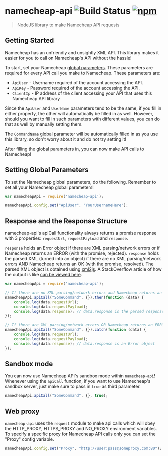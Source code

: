 # namecheap-api ![Build Status](https://travis-ci.org/alastairparagas/NamecheapAPI.svg) [![npm](https://img.shields.io/npm/dt/namecheap-api.svg)](https://www.npmjs.com/package/namecheap-api)

> NodeJS library to make Namecheap API requests

## Getting Started

Namecheap has an unfriendly and unsightly XML API. This library makes it easier for you to call on Namecheap's API without the hassle!

To start, set your Namecheap [global parameters](https://www.namecheap.com/support/api/global-parameters.aspx). These parameters are required for every API call you make to Namecheap. These parameters are:

* `ApiUser` - Username required of the account accessing the API.
* `ApiKey` - Password required of the account accessing the API.
* `ClientIp` - IP address of the client accessing your API that uses this Namecheap API library

Since the `ApiUser` and `UserName` parameters tend to be the same, if you fill in either property, the other will automatically be filled in as well. However, should you want to fill in such parameters with different values, you can do that as well by manually setting them.

The `CommandName` global parameter will be automatically filled in as you use this library, so don't worry about it and do not try setting it!

After filling the global parameters in, you can now make API calls to Namecheap!

## Setting Global Parameters

To set the Namecheap global parameters, do the following. Remember to set all your Namecheap global parameters!

```javascript
var namecheapApi = require('namecheap-api');

namecheapApi.config.set("ApiUser", "YourUsernameHere");
```

## Response and the Response Structure

namecheap-api's apiCall functionality always returns a promise response with 3 properties: `requestUrl`, `requestPayload` and `response`.

`response` holds an Error object if there are XML parsing/network errors or if Namecheap returns an ERROR (with the promise, rejected). `response` holds the parsed XML (turned into an object) if there are no XML parsing/network errors AND Namecheap returns an OK (with the promise, resolved). The parsed XML object is obtained using [xml2js](https://www.npmjs.com/package/xml2js). A StackOverflow article of how the output is like [can be viewed here](http://stackoverflow.com/questions/20238493/xml2js-how-is-the-output).

```javascript
var namecheapApi = require('namecheap-api');

// If there are no XML parsing/network errors and Namecheap returns an OK
namecheapApi.apiCall("SomeCommand", {}).then(function (data) {
    console.log(data.requestUrl);
    console.log(data.requestPayload);
    console.log(data.response); // data.response is the parsed response
});

// If there are XML parsing/network errors OR Namecheap returns an ERROR
namecheapApi.apiCall("SomeCommand", {}).catch(function (data) {
    console.log(data.requestUrl);
    console.log(data.requestPayload);
    console.log(data.response); // data.response is an Error object
});
```

## Sandbox mode

You can now use Namecheap API's sandbox mode within `namecheap-api`! Whenever using the `apiCall` function, if you want to use Namecheap's sandbox server, just make sure to pass in `true` as third parameter.

```javascript
namecheapApi.apiCall("SomeCommand", {}, true);
```

## Web proxy

`namecheap-api` uses the `request` module to make api calls which will obey the HTTP_PROXY, HTTPS_PROXY and NO_PROXY environment variables.  To specify a specific proxy for Namecheap API calls only you can set the "Proxy" config variable.

```javascript
namecheapApi.config.set("Proxy", "http://user:pass@someproxy.com:80");
```

